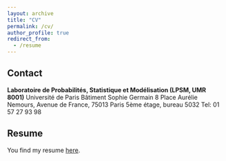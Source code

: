 ```yaml
---
layout: archive
title: "CV"
permalink: /cv/
author_profile: true
redirect_from:
  - /resume
---
```


Contact
-----

**Laboratoire de Probabilités, Statistique et Modélisation (LPSM, UMR 8001)**
Université de Paris
Bâtiment Sophie Germain
8 Place Aurélie Nemours,
Avenue de France, 75013 Paris
5ème étage, bureau 5032
Tel: 01 57 27 93 98

Resume
-----

You find my resume [here](/files/CV-Sothea_Has.pdf).
